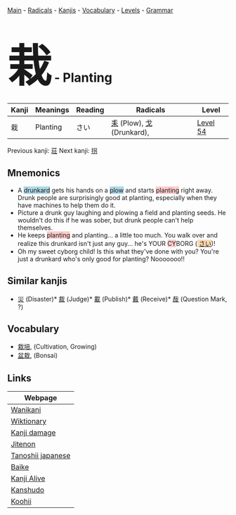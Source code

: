 <style> bigfont {font-size: 100px}</style>
[Main](../README.md) -
[Radicals](../radicals.md) -
[Kanjis](../kanjis.md) -
[Vocabulary](../vocabulary.md) -
[Levels](../levels.md) -
[Grammar](../grammar.md)
# <bigfont> 栽</bigfont> - Planting 

| Kanji | Meanings | Reading | Radicals | Level |
| --- | --- | --- | --- | --- |
| 栽 | Planting | さい | [耒](../radicals/耒.md) (Plow), [戈](../radicals/戈.md) (Drunkard),  | [Level 54](../levels/wk_level54.md) |

Previous kanji: [荘](荘.md) Next kanji: [拐](拐.md) 

## Mnemonics
 * A <span style="background-color:#ADD8E6"> drunkard</span> gets his hands on a <span style="background-color:#ADD8E6"> plow</span> and starts <span style="background-color:#ffcccb"> planting</span> right away. Drunk people are surprisingly good at planting, especially when they have machines to help them do it.
* Picture a drunk guy laughing and plowing a field and planting seeds. He wouldn't do this if he was sober, but drunk people can't help themselves.
* He keeps <span style="background-color:#ffcccb"> planting</span> and planting... a little too much. You walk over and realize this drunkard isn't just any guy... he's YOUR <span style="background-color:#ffcccb"> CY</span>BORG (<span style="background-color:#fed8b1"> [さい](https://jisho.org/search/さい)</span>)!
* Oh my sweet cyborg child! Is this what they've done with you? You're just a drunkard who's only good for planting? Nooooooo!!


## Similar kanjis
 * [災](災.md) (Disaster)* [裁](裁.md) (Judge)* [載](載.md) (Publish)* [戴](戴.md) (Receive)* [哉](哉.md) (Question Mark, ?)


## Vocabulary
 * [栽培](../vocabulary/栽.md), (Cultivation, Growing)
* [盆栽](../vocabulary/栽.md), (Bonsai)



## Links 

| Webpage |
| --- |
| [Wanikani          ](https://www.wanikani.com/kanji/栽) |
| [Wiktionary        ](https://en.wiktionary.org/wiki/栽) |
| [Kanji damage      ](http://www.kanjidamage.com/kanji/search?utf8=✓&q=栽) |
| [Jitenon           ](https://jitenon.com/kanji/栽) |
| [Tanoshii japanese ](https://www.tanoshiijapanese.com/dictionary/kanji.cfm?k=栽) |
| [Baike             ](https://baike.baidu.com/item/栽) |
| [Kanji Alive       ](https://app.kanjialive.com/栽) |
| [Kanshudo          ](https://www.kanshudo.com/searchmn?q=栽) |
| [Koohii            ](https://kanji.koohii.com/study/kanji/栽) |
